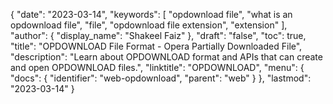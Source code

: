 {
  "date": "2023-03-14",
  "keywords": [
    "opdownload file",
    "what is an opdownload file",
    "file",
    "opdownload file extension",
    "extension"
  ],
  "author": {
    "display_name": "Shakeel Faiz"
  },
  "draft": "false",
  "toc": true,
  "title": "OPDOWNLOAD File Format - Opera Partially Downloaded File",
  "description": "Learn about OPDOWNLOAD format and APIs that can create and open OPDOWNLOAD files.",
  "linktitle": "OPDOWNLOAD",
  "menu": {
    "docs": {
      "identifier": "web-opdownload",
      "parent": "web"
    }
  },
  "lastmod": "2023-03-14"
}
